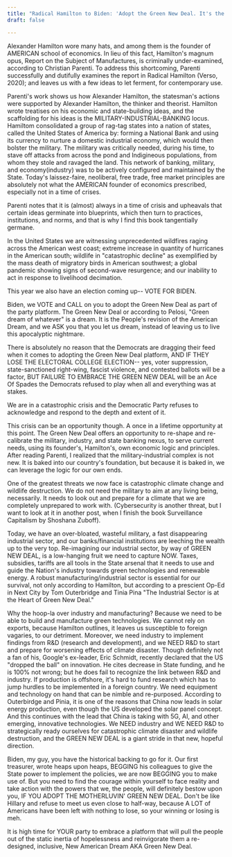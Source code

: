 ```yaml
---
title: "Radical Hamilton to Biden: 'Adopt the Green New Deal. It's the (Industrial) Economy, Idiot.'"
draft: false

---
```


Alexander Hamilton wore many hats, and among them is the founder of AMERICAN school of economics. In lieu of this fact, Hamilton's magnum opus, Report on the Subject of Manufactures, is criminally under-examined, according to Christian Parenti. To address this shortcoming, Parenti  successfully and dutifully examines the report in Radical Hamilton (Verso, 2020); and leaves us with a few ideas to let ferment, for contemporary use.

Parenti's work shows us how Alexander Hamilton, the statesman's actions were supported by Alexander Hamilton, the thinker and theorist. Hamilton wrote treatises on his economic and state-building ideas, and the scaffolding for his ideas is the MILITARY-INDUSTRIAL-BANKING locus. Hamiltom consolidated a group of rag-tag states into a nation of states, called the United States of America by: forming a National Bank and using its currency to nurture a domestic industrial economy, which would then bolster the military. The military was critically needed, during his time, to stave off attacks from across the pond and Indigineous populations, from whom they stole and ravaged the land. This network of banking, military, and economy(industry) was to be actively configured and maintained by the State. Today's laissez-faire, neoliberal, free trade, free market principles are absolutely not what the AMERICAN founder of economics prescribed, especially not in a time of crises.

Parenti notes that it is (almost) always in a time of crisis and upheavals that certain ideas germinate into blueprints, which then turn to practices, institutions, and norms, and that is why I find this book tangentially germane.

In the United States we are witnessing unprecedented wildfires raging across the American west coast; extreme increase in quantity of hurricanes in the American south; wildlife in "catastrophic decline" as exemplified by the mass death of migratory birds in American southwest; a global pandemic showing signs of second-wave resurgence; and our inability to act in response to livelihood decimation.

This year we also have an election coming up-- VOTE FOR BIDEN.

Biden, we VOTE and CALL on you to adopt the Green New Deal as part of the party platform. The Green New Deal or according to Pelosi, "Green dream of whatever" is a dream. It is the People's revision of the American Dream, and we ASK you that you let us dream, instead of leaving us to live this apocalyptic nightmare.

There is absolutely no reason that the Democrats are dragging their feed when it comes to adopting the Green New Deal platform, AND IF THEY LOSE THE ELECTORAL COLLEGE ELECTION-- yes, voter suppression, state-sanctioned right-wing, fascist violence, and contested ballots will be a factor, BUT FAILURE TO EMBRACE THE GREEN NEW DEAL will be an Ace Of Spades the Democrats refused to play when all and everything was at stakes.

We are in a catastrophic crisis and the Democratic Party refuses to acknowledge and respond to the depth and extent of it.

This crisis can be an opportunity though. A once in a lifetime opportunity at this point.
The Green New Deal offers an opportunity to re-shape and re-calibrate the military, industry, and state banking nexus, to serve current needs, using its founder's, Hamilton's, own economic logic and principles. After reading Parenti, I realized that the military-industrial complex is not new. It is baked into our country's foundation, but because it is baked in, we can leverage the logic for our own ends.

One of the greatest threats we now face is catastrophic climate change and wildlife destruction. We do not need the military to aim at any living being, necessarily. It needs to look out and prepare for a climate that we are completely unprepared to work with. (Cybersecurity is another threat, but I want to look at it in another post, when I finish the book Surveillance Capitalism by Shoshana Zuboff).

Today, we have an over-bloated, wasteful military, a fast disappearing industrial sector, and our banks/financial institutions are leeching the wealth up to the very top. Re-imagining our industrial sector, by way of GREEN NEW DEAL, is a low-hanging fruit we need to capture NOW. Taxes, subsidies, tariffs are all tools in the State arsenal that it needs to use and guide the Nation's industry towards green technologies and renewable energy. A robust manufacturing/industrial sector is essential for our survival, not only according to Hamilton, but according to a prescient Op-Ed in Next City by Tom Outerbridge and Tinia Pina "The Industrial Sector is at the Heart of Green New Deal."

Why the hoop-la over industry and manufacturing? Because we need to be able to build and manufacture green technologies. We cannot rely on exports, because Hamilton outlines, it leaves us susceptible to foreign vagaries, to our detriment. Moreover, we need industry to implement findings from R&D (research and development), and we NEED R&D to start and prepare for worsening effects of climate disaster. Though definitely not a fan of his, Google's ex-leader, Eric Schmidt, recently declared that the US "dropped the ball" on innovation. He cites decrease in State funding, and he is 100% not wrong; but he does fail to recognize the link between R&D and industry. If production is offshore, it's hard to fund research which has to jump hurdles to be implemented in a foreign country. We need equipment and technology on hand that can be nimble and re-purposed. According to Outerbirdge and Pinia, it is one of the reasons that China now leads in solar energy production, even though the US developed the solar panel concept. And this continues with the lead that China is taking with 5G, AI, and other emerging, innovative technologies. We NEED industry and WE NEED R&D to strategically ready ourselves for catastrophic climate disaster and wildlife destruction, and the GREEN NEW DEAL is a giant stride in that new, hopeful direction.

Biden, my guy, you have the historical backing to go for it. Our first treasurer, wrote heaps upon heaps, BEGGING his colleagues to give the State power to implement the policies, we are now BEGGING you to make use of. But you need to find the courage within yourself to face reality and take action with the powers that we, the people, will definitely bestow upon you, IF YOU ADOPT THE MOTHERLUVIN' GREEN NEW DEAL. Don't be like Hillary and refuse to meet us even close to half-way, because A LOT of Americans have been left with nothing to lose, so your winning or losing is meh.

It is high time for YOUR party to embrace a platform that will pull the people out of the static inertia of hopelessness and reinvigorate them a re-designed, inclusive, New American Dream AKA Green New Deal.